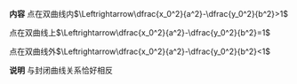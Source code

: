 **内容**
点在双曲线内$\Leftrightarrow\dfrac{x_0^2}{a^2}-\dfrac{y_0^2}{b^2}>1$

点在双曲线上$\Leftrightarrow\dfrac{x_0^2}{a^2}-\dfrac{y_0^2}{b^2}=1$

点在双曲线外$\Leftrightarrow\dfrac{x_0^2}{a^2}-\dfrac{y_0^2}{b^2}<1$

**说明**
与封闭曲线关系恰好相反
